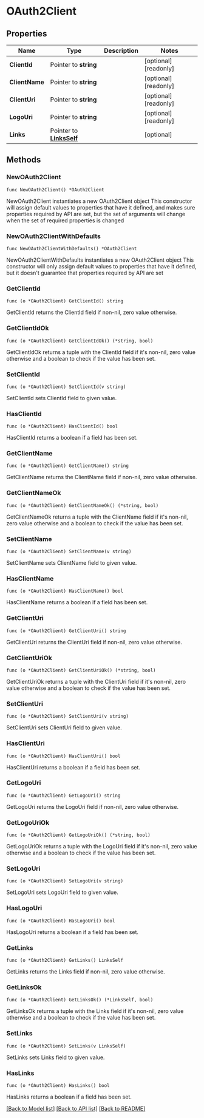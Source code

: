 # OAuth2Client

## Properties

Name | Type | Description | Notes
------------ | ------------- | ------------- | -------------
**ClientId** | Pointer to **string** |  | [optional] [readonly] 
**ClientName** | Pointer to **string** |  | [optional] [readonly] 
**ClientUri** | Pointer to **string** |  | [optional] [readonly] 
**LogoUri** | Pointer to **string** |  | [optional] [readonly] 
**Links** | Pointer to [**LinksSelf**](LinksSelf.md) |  | [optional] 

## Methods

### NewOAuth2Client

`func NewOAuth2Client() *OAuth2Client`

NewOAuth2Client instantiates a new OAuth2Client object
This constructor will assign default values to properties that have it defined,
and makes sure properties required by API are set, but the set of arguments
will change when the set of required properties is changed

### NewOAuth2ClientWithDefaults

`func NewOAuth2ClientWithDefaults() *OAuth2Client`

NewOAuth2ClientWithDefaults instantiates a new OAuth2Client object
This constructor will only assign default values to properties that have it defined,
but it doesn't guarantee that properties required by API are set

### GetClientId

`func (o *OAuth2Client) GetClientId() string`

GetClientId returns the ClientId field if non-nil, zero value otherwise.

### GetClientIdOk

`func (o *OAuth2Client) GetClientIdOk() (*string, bool)`

GetClientIdOk returns a tuple with the ClientId field if it's non-nil, zero value otherwise
and a boolean to check if the value has been set.

### SetClientId

`func (o *OAuth2Client) SetClientId(v string)`

SetClientId sets ClientId field to given value.

### HasClientId

`func (o *OAuth2Client) HasClientId() bool`

HasClientId returns a boolean if a field has been set.

### GetClientName

`func (o *OAuth2Client) GetClientName() string`

GetClientName returns the ClientName field if non-nil, zero value otherwise.

### GetClientNameOk

`func (o *OAuth2Client) GetClientNameOk() (*string, bool)`

GetClientNameOk returns a tuple with the ClientName field if it's non-nil, zero value otherwise
and a boolean to check if the value has been set.

### SetClientName

`func (o *OAuth2Client) SetClientName(v string)`

SetClientName sets ClientName field to given value.

### HasClientName

`func (o *OAuth2Client) HasClientName() bool`

HasClientName returns a boolean if a field has been set.

### GetClientUri

`func (o *OAuth2Client) GetClientUri() string`

GetClientUri returns the ClientUri field if non-nil, zero value otherwise.

### GetClientUriOk

`func (o *OAuth2Client) GetClientUriOk() (*string, bool)`

GetClientUriOk returns a tuple with the ClientUri field if it's non-nil, zero value otherwise
and a boolean to check if the value has been set.

### SetClientUri

`func (o *OAuth2Client) SetClientUri(v string)`

SetClientUri sets ClientUri field to given value.

### HasClientUri

`func (o *OAuth2Client) HasClientUri() bool`

HasClientUri returns a boolean if a field has been set.

### GetLogoUri

`func (o *OAuth2Client) GetLogoUri() string`

GetLogoUri returns the LogoUri field if non-nil, zero value otherwise.

### GetLogoUriOk

`func (o *OAuth2Client) GetLogoUriOk() (*string, bool)`

GetLogoUriOk returns a tuple with the LogoUri field if it's non-nil, zero value otherwise
and a boolean to check if the value has been set.

### SetLogoUri

`func (o *OAuth2Client) SetLogoUri(v string)`

SetLogoUri sets LogoUri field to given value.

### HasLogoUri

`func (o *OAuth2Client) HasLogoUri() bool`

HasLogoUri returns a boolean if a field has been set.

### GetLinks

`func (o *OAuth2Client) GetLinks() LinksSelf`

GetLinks returns the Links field if non-nil, zero value otherwise.

### GetLinksOk

`func (o *OAuth2Client) GetLinksOk() (*LinksSelf, bool)`

GetLinksOk returns a tuple with the Links field if it's non-nil, zero value otherwise
and a boolean to check if the value has been set.

### SetLinks

`func (o *OAuth2Client) SetLinks(v LinksSelf)`

SetLinks sets Links field to given value.

### HasLinks

`func (o *OAuth2Client) HasLinks() bool`

HasLinks returns a boolean if a field has been set.


[[Back to Model list]](../README.md#documentation-for-models) [[Back to API list]](../README.md#documentation-for-api-endpoints) [[Back to README]](../README.md)


